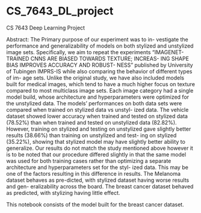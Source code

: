 # CS_7643_DL_project
CS 7643 Deep Learning Project

Abstract:
The Primary purpose of our experiment was to in- vestigate the performance and generalizability of models on both stylized and unstylized image sets. Specifically, we aim to repeat the experiments “IMAGENET-TRAINED CNNS ARE BIASED TOWARDS TEXTURE; INCREAS- ING SHAPE BIAS IMPROVES ACCURACY AND ROBUST- NESS” published by University of Tubingen IMPRS-IS while also comparing the behavior of different types of im- age sets. Unlike the original study, we have also included models built for medical images, which tend to have a much higher focus on texture compared to most multiclass image sets. Each image category had a single model build, whose architecture and hyperparameters were optimized for the unstylized data. The models’ performances on both data sets were compared when trained on stylized data vs unstyl- ized data. The vehicle dataset showed lower accuracy when trained and tested on stylized data (78.52%) than when trained and tested on unstylized data (82.82%). However, training on stylized and testing on unstylized gave slightly better results (38.66%) than training on unstylized and test- ing on stylized (35.22%), showing that stylized model may have slightly better ability to generalize. Our results do not match the study mentioned above however it is to be noted that our procedure differed slightly in that the same model was used for both training cases rather than optimizing a separate architecture and hyperparameters set for the styl- ized data. This may be one of the factors resulting in this difference in results. The Melanoma dataset behaves as pre-dicted, with stylized dataset having worse results and gen- eralizability across the board. The breast cancer dataset behaved as predicted, with stylizing having little effect. 


This notebook consists of the model built for the breast cancer dataset. 
